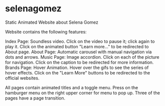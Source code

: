 # selenagomez
Static Animated Website about Selena Gomez

Website contains the following features:

Index Page: Soundless video. Click on the video to pause it; click again to play it. Click on the animated button "Learn more..." to be redirected to About page.
About Page: Automatic carousel with manual navigation via dots and arrows. 
Music Page: Image accordion. Click on each of the picture for navigation. Click on the caption to be redirected for more information.
Brands Page: Hover Animation. Hover over the gifs to see the series of hover effects. Click on the "Learn More" buttons to be redirected to the official websites.

All pages contain animated titles and a toggle menu. Press on the hamburger menu on the right upper corner for menu to pop up. Three of the pages have a page transition.
